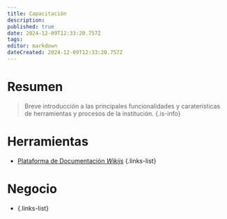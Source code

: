 ```yaml
---
title: Capacitación
description: 
published: true
date: 2024-12-09T12:33:20.757Z
tags: 
editor: markdown
dateCreated: 2024-12-09T12:33:20.757Z
---
```


# Resumen
> Breve introducción a las principales funcionalidades y caraterísticas de herramientas y procesos de la institución.
{.is-info}

# Herramientas

- [Plataforma de Documentación *Wikijs*](plataforma-de-documentacion)
{.links-list}

# Negocio

- []()
{.links-list}
